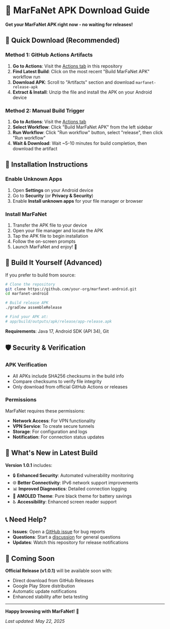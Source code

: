 # 📱 MarFaNet APK Download Guide

**Get your MarFaNet APK right now - no waiting for releases!**

## 🚀 Quick Download (Recommended)

### Method 1: GitHub Actions Artifacts
1. **Go to Actions**: Visit the [Actions tab](../../actions) in this repository
2. **Find Latest Build**: Click on the most recent "Build MarFaNet APK" workflow run
3. **Download APK**: Scroll to "Artifacts" section and download `marfanet-release-apk`
4. **Extract & Install**: Unzip the file and install the APK on your Android device

### Method 2: Manual Build Trigger
1. **Go to Actions**: Visit the [Actions tab](../../actions)
2. **Select Workflow**: Click "Build MarFaNet APK" from the left sidebar
3. **Run Workflow**: Click "Run workflow" button, select "release", then click "Run workflow"
4. **Wait & Download**: Wait ~5-10 minutes for build completion, then download the artifact

## 📱 Installation Instructions

### Enable Unknown Apps
1. Open **Settings** on your Android device
2. Go to **Security** (or **Privacy & Security**)
3. Enable **Install unknown apps** for your file manager or browser

### Install MarFaNet
1. Transfer the APK file to your device
2. Open your file manager and locate the APK
3. Tap the APK file to begin installation
4. Follow the on-screen prompts
5. Launch MarFaNet and enjoy! 🎉

## 🔧 Build It Yourself (Advanced)

If you prefer to build from source:

```bash
# Clone the repository
git clone https://github.com/your-org/marfanet-android.git
cd marfanet-android

# Build release APK
./gradlew assembleRelease

# Find your APK at:
# app/build/outputs/apk/release/app-release.apk
```

**Requirements**: Java 17, Android SDK (API 34), Git

## 🛡️ Security & Verification

### APK Verification
- All APKs include SHA256 checksums in the build info
- Compare checksums to verify file integrity
- Only download from official GitHub Actions or releases

### Permissions
MarFaNet requires these permissions:
- **Network Access**: For VPN functionality
- **VPN Service**: To create secure tunnels
- **Storage**: For configuration and logs
- **Notification**: For connection status updates

## 🎯 What's New in Latest Build

**Version 1.0.1** includes:
- 🔒 **Enhanced Security**: Automated vulnerability monitoring
- 🌐 **Better Connectivity**: IPv6 network support improvements
- 📊 **Improved Diagnostics**: Detailed connection logging
- 🎨 **AMOLED Theme**: Pure black theme for battery savings
- ♿ **Accessibility**: Enhanced screen reader support

## 📞 Need Help?

- **Issues**: Open a [GitHub issue](../../issues) for bug reports
- **Questions**: Start a [discussion](../../discussions) for general questions
- **Updates**: Watch this repository for release notifications

## 🔮 Coming Soon

**Official Release (v1.0.1)** will be available soon with:
- Direct download from GitHub Releases
- Google Play Store distribution
- Automatic update notifications
- Enhanced stability after beta testing

---

**Happy browsing with MarFaNet!** 🌟

*Last updated: May 22, 2025*